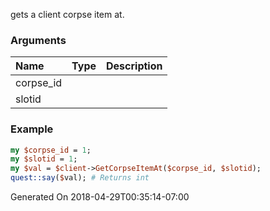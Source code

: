 gets a client corpse item at.
### Arguments
**Name**|**Type**|**Description**
:---|:---|:---
corpse_id||
slotid||

### Example

```perl
my $corpse_id = 1;
my $slotid = 1;
my $val = $client->GetCorpseItemAt($corpse_id, $slotid);
quest::say($val); # Returns int
```


Generated On 2018-04-29T00:35:14-07:00